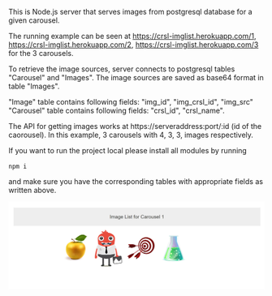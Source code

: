
This is Node.js server that serves images from postgresql database for a given carousel. 

The running example can be seen at  https://crsl-imglist.herokuapp.com/1, 
                                    https://crsl-imglist.herokuapp.com/2,
                                    https://crsl-imglist.herokuapp.com/3
for the 3 carousels. 

To retrieve the image sources, server connects to postgresql tables "Carousel" and "Images". 
The image sources are saved as base64 format in table "Images".


"Image" table contains following fields: "img_id", "img_crsl_id", "img_src"
"Carousel" table contains following fields: "crsl_id", "crsl_name".


The API for getting images works at https://serveraddress:port/:id (id of the caorousel). In this example, 3 carousels with 4, 3, 3, images
respectively. 

If you want to run the project local please install all modules by running
```
npm i
```
and make sure you have the corresponding tables with appropriate fields as written above.

![Screenshot](crsl.png)
